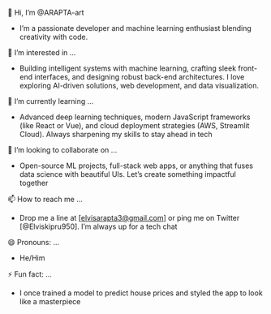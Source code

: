 👋 Hi, I’m @ARAPTA-art  
- I’m a passionate developer and machine learning enthusiast blending creativity with code.  

👀 I’m interested in ...  
- Building intelligent systems with machine learning, crafting sleek front-end interfaces, and designing robust back-end architectures. I love exploring AI-driven solutions, web development, and data visualization.  

🌱 I’m currently learning ...  
- Advanced deep learning techniques, modern JavaScript frameworks (like React or Vue), and cloud deployment strategies (AWS, Streamlit Cloud). Always sharpening my skills to stay ahead in tech 

💞️ I’m looking to collaborate on ...  
- Open-source ML projects, full-stack web apps, or anything that fuses data science with beautiful UIs. Let’s create something impactful together  

📫 How to reach me ...  
- Drop me a line at [elvisarapta3@gmail.com] or ping me on Twitter [@Elviskipru950]. I’m always up for a tech chat 

😄 Pronouns: ...  
- He/Him  

⚡ Fun fact: ...  
- I once trained a model to predict house prices and styled the app to look like a masterpiece  

<!---
ARAPTA-art/ARAPTA-art is a ✨ special ✨ repository because its `README.md` (this file) appears on your GitHub profile.
You can click the Preview link to take a look at your changes.
--->
